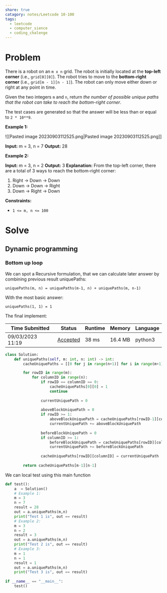 ```yaml
---
share: true
catagory: notes/Leetcode 10-100
tags:
  - leetcode
  - computer_sience
  - coding_chalenge
---
```

# Problem

There is a robot on an `m x n` grid. The robot is initially located at the **top-left corner** (i.e., `grid[0][0]`). The robot tries to move to the **bottom-right corner** (i.e., `grid[m - 1][n - 1]`). The robot can only move either down or right at any point in time.

Given the two integers `m` and `n`, return _the number of possible unique paths that the robot can take to reach the bottom-right corner_.

The test cases are generated so that the answer will be less than or equal to `2 * 10**9`.

**Example 1:**

![[Pasted image 20230903112525.png|Pasted image 20230903112525.png]]

**Input:** m = 3, n = 7
**Output:** 28

**Example 2:**

**Input:** m = 3, n = 2
**Output:** 3
**Explanation:** From the top-left corner, there are a total of 3 ways to reach the bottom-right corner:
1. Right -> Down -> Down
2. Down -> Down -> Right
3. Down -> Right -> Down

**Constraints:**

- `1 <= m, n <= 100`

# Solve

## Dynamic programming

### Bottom up loop

We can spot a Recursive formulation, that we can calculate later answer by combining previous result uniquePaths:

```
uniquePaths(m, n) = uniquePaths(m-1, n) + uniquePaths(m, n-1)
```

With the most basic answer:

```
uniquePaths(1, 1) = 1
```

The final implement:

|Time Submitted|Status|Runtime|Memory|Language|
|---|---|---|---|---|
|09/03/2023 11:19|[Accepted](https://leetcode.com/submissions/detail/1039101830/)|38 ms|16.4 MB|python3|

```python
class Solution:
    def uniquePaths(self, m: int, n: int) -> int:
        cacheUniquePaths = [[0 for j in range(n+1)] for i in range(m+1)]

        for rowID in range(m):
            for columnID in range(n):
                if rowID == columnID == 0:
                    cacheUniquePaths[0][0] = 1
                    continue
                    
                currentUniquePath = 0
                
                aboveBlockUniquePath = 0
                if rowID >= 1:
                    aboveBlockUniquePath = cacheUniquePaths[rowID-1][columnID]
                    currentUniquePath += aboveBlockUniquePath
                    
                beforeBlockUniquePath = 0
                if columnID >= 1:
                    beforeBlockUniquePath = cacheUniquePaths[rowID][columnID-1]
                    currentUniquePath += beforeBlockUniquePath
                
                cacheUniquePaths[rowID][columnID] = currentUniquePath
        
        return cacheUniquePaths[m-1][n-1]
```

We can local test using this main function

```python
def test():
    a  = Solution()
    # Example 1:
    m = 3
    n = 7
    result = 28
    out = a.uniquePaths(m,n)
    print("Test 1 is", out == result)
    # Example 2:
    m = 3
    n = 2
    result = 3
    out = a.uniquePaths(m,n)
    print("Test 2 is", out == result)
    # Example 3:
    m = 1
    n = 1
    result = 1
    out = a.uniquePaths(m,n)
    print("Test 3 is", out == result)
    
if __name__ == "__main__":
    test()
```